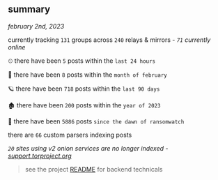 
## summary
_february 2nd, 2023_

currently tracking `131` groups across `240` relays & mirrors - _`71` currently online_

⏲ there have been `5` posts within the `last 24 hours`

🦈 there have been `8` posts within the `month of february`

🪐 there have been `718` posts within the `last 90 days`

🏚 there have been `200` posts within the `year of 2023`

🦕 there have been `5886` posts `since the dawn of ransomwatch`

there are `66` custom parsers indexing posts

_`20` sites using v2 onion services are no longer indexed - [support.torproject.org](https://support.torproject.org/onionservices/v2-deprecation/)_

> see the project [README](https://github.com/joshhighet/ransomwatch#ransomwatch--) for backend technicals
